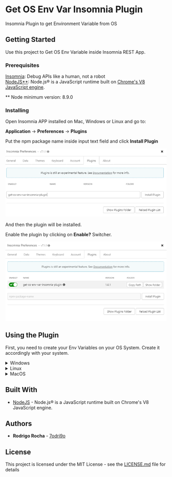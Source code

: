 
# Get OS Env Var Insomnia Plugin

Insomnia Plugin to get Environment Variable from OS

## Getting Started

Use this project to Get OS Env Variable inside Insomnia REST App.

### Prerequisites

[Insomnia](https://insomnia.rest/download):  Debug APIs like a  human, not a robot  
[NodeJS**](https://nodejs.org): Node.js® is a JavaScript runtime built on [Chrome's V8 JavaScript engine](https://v8.dev/).

** Node minimum version: 8.9.0

### Installing

Open Insomnia APP installed on Mac, Windows or Linux and go to:        
  
**Application** &rarr; **Preferences** &rarr; **Plugins** 

Put the npm package name inside input text field and click **Install Plugin**

<img src="https://raw.githubusercontent.com/7odri9o/get-os-env-var-insomnia-plugin/develop/images/install-plugin.jpg#install-plugin" alt="Install Plugin"
	title="Install Plugin Screen" />

And then the plugin will be installed.

Enable the plugin by clicking on **Enable?** Switcher.

<img src="https://raw.githubusercontent.com/7odri9o/get-os-env-var-insomnia-plugin/develop/images/enable-plugin.png#enable-plugin" alt="Enable Plugin"
	title="Enable Plugin Screen" />

## Using the Plugin

First, you need to create your Env Variables on your OS System.
Create it accordingly with your system.

<details><summary>Windows</summary>
<p>

```
Here, We will put Tutorial of how to create env variable on Windows
```

</p>
</details>

<details><summary>Linux</summary>
<p>

```
Here, We will put Tutorial of how to create env variable on Linux
```

</p>
</details>

<details><summary>MacOS</summary>
<p>

```
Here, We will put Tutorial of how to create env variable on MacOS
```

</p>
</details>

## Built With

* [NodeJS](https://nodejs.org/en/) - Node.js® is a JavaScript runtime built on Chrome's V8 JavaScript engine.

## Authors

* **Rodrigo Rocha** - [7odri9o](https://github.com/7odri9o)

## License

This project is licensed under the MIT License - see the [LICENSE.md](LICENSE.md) file for details
